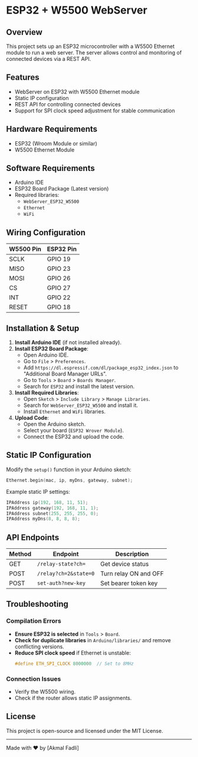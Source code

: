 # ESP32 + W5500 WebServer

## Overview
This project sets up an ESP32 microcontroller with a W5500 Ethernet module to run a web server. The server allows control and monitoring of connected devices via a REST API.

## Features
- WebServer on ESP32 with W5500 Ethernet module
- Static IP configuration
- REST API for controlling connected devices
- Support for SPI clock speed adjustment for stable communication

## Hardware Requirements
- ESP32 (Wroom Module or similar)
- W5500 Ethernet Module

## Software Requirements
- Arduino IDE
- ESP32 Board Package (Latest version)
- Required libraries:
  - `WebServer_ESP32_W5500`
  - `Ethernet`
  - `WiFi`
  
## Wiring Configuration
| W5500 Pin | ESP32 Pin |
|-----------|----------|
| SCLK      | GPIO 19  |
| MISO      | GPIO 23  |
| MOSI      | GPIO 26  |
| CS        | GPIO 27  |
| INT       | GPIO 22  |
| RESET     | GPIO 18  |

## Installation & Setup
1. **Install Arduino IDE** (if not installed already).
2. **Install ESP32 Board Package**:
   - Open Arduino IDE.
   - Go to `File` > `Preferences`.
   - Add `https://dl.espressif.com/dl/package_esp32_index.json` to "Additional Board Manager URLs".
   - Go to `Tools` > `Board` > `Boards Manager`.
   - Search for `ESP32` and install the latest version.
3. **Install Required Libraries**:
   - Open `Sketch` > `Include Library` > `Manage Libraries`.
   - Search for `WebServer_ESP32_W5500` and install it.
   - Install `Ethernet` and `WiFi` libraries.
4. **Upload Code**:
   - Open the Arduino sketch.
   - Select your board (`ESP32 Wrover Module`).
   - Connect the ESP32 and upload the code.

## Static IP Configuration
Modify the `setup()` function in your Arduino sketch:
```cpp
Ethernet.begin(mac, ip, myDns, gateway, subnet);
```
Example static IP settings:
```cpp
IPAddress ip(192, 168, 11, 51);
IPAddress gateway(192, 168, 11, 1);
IPAddress subnet(255, 255, 255, 0);
IPAddress myDns(8, 8, 8, 8);
```

## API Endpoints
| Method | Endpoint        | Description          |
|--------|----------------|----------------------|
| GET    | `/relay-state?ch=`      | Get device status   |
| POST   | `/relay?ch=2&state=0`    | Turn relay ON and OFF      |
| POST   | `set-auth?new-key`   |Set bearer token key     |

## Troubleshooting
### Compilation Errors
- **Ensure ESP32 is selected** in `Tools` > `Board`.
- **Check for duplicate libraries** in `Arduino/libraries/` and remove conflicting versions.
- **Reduce SPI clock speed** if Ethernet is unstable:
  ```cpp
  #define ETH_SPI_CLOCK 8000000  // Set to 8MHz
  ```

### Connection Issues
- Verify the W5500 wiring.
- Check if the router allows static IP assignments.

## License
This project is open-source and licensed under the MIT License.

---
Made with ❤️ by [Akmal Fadli]

